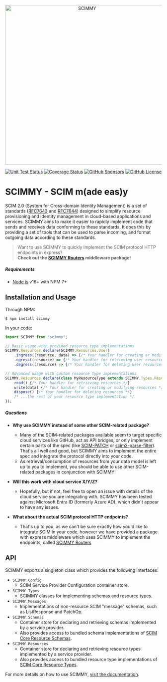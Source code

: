 <p align="center">
  <a href="https://scimmyjs.github.io" target="_blank">
    <img alt="SCIMMY" src="https://scimmyjs.github.io/static/assets/logo.svg" width="512" />
  </a>
</p>
<p align="center">
  <a href="https://github.com/scimmyjs/scimmy/actions/workflows/ci.yml" target="_blank"><img alt="Unit Test Status" src="https://img.shields.io/github/actions/workflow/status/scimmyjs/scimmy/ci.yml?branch=main&style=flat&logo=mocha&label=unit%20tests"></a>
  <a href="https://coveralls.io/github/scimmyjs/scimmy?branch=main" target="_blank"><img alt="Coverage Status" src="https://img.shields.io/coverallsCoverage/github/scimmyjs/scimmy?branch=main&style=flat&logo=coveralls"></a>
  <a href="https://github.com/sponsors/scimmyjs" target="_blank"><img alt="GitHub Sponsors" src="https://img.shields.io/github/sponsors/scimmyjs?style=flat&logo=githubsponsors"></a>
  <a href="https://github.com/scimmyjs/scimmy/blob/1e51643ba4c224b5619aaa6732de1f414b9ceaf6/LICENSE.md" target="_blank"><img alt="GitHub License" src="https://img.shields.io/github/license/scimmyjs/scimmy?style=flat"></a>
</p>

# SCIMMY - SCIM m(ade eas)y

SCIM 2.0 (System for Cross-domain Identity Management) is a set of standards ([RFC7643](https://datatracker.ietf.org/doc/html/rfc7643) and [RFC7644](https://datatracker.ietf.org/doc/html/rfc7644))
designed to simplify resource provisioning and identity management in cloud-based applications and services.
SCIMMY aims to make it easier to rapidly implement code that sends and receives data conforming to these standards.
It does this by providing a set of tools that can be used to parse incoming, and format outgoing data according to these standards.

> Want to use SCIMMY to quickly implement the SCIM protocol HTTP endpoints in express?  
> **Check out the [SCIMMY Routers](https://github.com/scimmyjs/scimmy-routers) middleware package!**

##### Requirements

* [Node.js](https://nodejs.org) v16+ with NPM 7+

## Installation and Usage

Through NPM:

```
$ npm install scimmy
```

In your code:

```js
import SCIMMY from "scimmy";

// Basic usage with provided resource type implementations
SCIMMY.Resources.declare(SCIMMY.Resources.User)
    .ingress((resource, data) => {/* Your handler for creating or modifying user resources */})
    .egress((resource) => {/* Your handler for retrieving user resources */})
    .degress((resource) => {/* Your handler for deleting user resources */});

// Advanced usage with custom resource type implementations
SCIMMY.Resources.declare(class MyResourceType extends SCIMMY.Types.Resource {
    read() {/* Your handler for retrieving resources */}
    write(data) {/* Your handler for creating or modifying resources */}
    dispose() {/* Your handler for deleting resources */}
    /* ...the rest of your resource type implementation */
});
```

##### Questions

* **Why use SCIMMY instead of some other SCIM-related package?**
  * Many of the SCIM-related packages available seem to target specific cloud services like GitHub,
    act as API bridges, or only implement certain parts of the spec (like [SCIM-PATCH](https://www.npmjs.com/package/scim-patch)
    or [scim2-parse-filter](https://www.npmjs.com/package/scim2-parse-filter)). That's all well and good, but
    SCIMMY aims to implement the entire spec and integrate the protocol directly into your code.
  * As retrieval/consumption of resources from your data model is left up to you to implement, you should be able to
    use other SCIM-related packages in conjunction with SCIMMY!

* **Will this work with cloud service X/Y/Z?**
  * Hopefully, but if not, feel free to open an issue with details of the cloud service you are integrating with.
    SCIMMY has been tested against Microsoft Entra ID (formerly Azure AD), which didn't appear to have any issues.

* **What about the actual SCIM protocol HTTP endpoints?**
  * That's up to you, as we can't be sure exactly how you'd like to integrate SCIM in your code,
    however we have provided a package with express middleware which uses SCIMMY to implement the endpoints, called [SCIMMY Routers](https://github.com/scimmyjs/scimmy-routers)

## API

SCIMMY exports a singleton class which provides the following interfaces:

* `SCIMMY.Config`
  * SCIM Service Provider Configuration container store.
* `SCIMMY.Types`
  * SCIMMY classes for implementing schemas and resource types.
* `SCIMMY.Messages`
  * Implementations of non-resource SCIM "message" schemas, such as ListResponse and PatchOp.
* `SCIMMY.Schemas`
  * Container store for declaring and retrieving schemas implemented by a service provider.
  * Also provides access to bundled schema implementations of [SCIM Core Resource Schemas](https://datatracker.ietf.org/doc/html/rfc7643#section-4).
* `SCIMMY.Resources`
  * Container store for declaring and retrieving resource types implemented by a service provider.
  * Also provides access to bundled resource type implementations of [SCIM Core Resource Types](https://datatracker.ietf.org/doc/html/rfc7643#section-4).

For more details on how to use SCIMMY, [visit the documentation](https://scimmyjs.github.io).